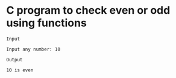 # C program to check even or odd using functions

```
Input

Input any number: 10

Output

10 is even
```
